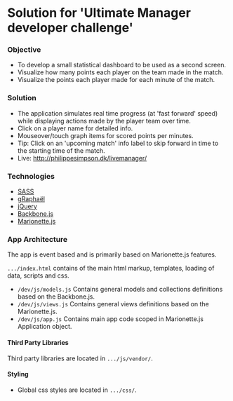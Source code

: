 Solution for 'Ultimate Manager developer challenge'
================

### Objective

* To develop a small statistical dashboard to be used as a second screen.
* Visualize how many points each player on the team made in the match.
* Visualize the points each player made for each minute of the match.


### Solution

* The application simulates real time progress (at 'fast forward' speed) while displaying actions made by the player team over time.
* Click on a player name for detailed info.
* Mouseover/touch graph items for scored points per minutes.
* Tip: Click on an 'upcoming match' info label to skip forward in time to the starting time of the match.
* Live: http://philippesimpson.dk/livemanager/


### Technologies

* [SASS](http://sass-lang.com/)
* [gRaphaël](http://g.raphaeljs.com/)
* [jQuery](http://jquery.com/)
* [Backbone.js](http://backbonejs.org/)
* [Marionette.js](http://marionettejs.com/)


### App Architecture

The app is event based and is primarily based on Marionette.js features.

`.../index.html` contains of the main html markup, templates, loading of data, scripts and css.

* `/dev/js/models.js` Contains general models and collections definitions based on the Backbone.js.
* `/dev/js/views.js` Contains general views definitions based on the Marionette.js.
* `/dev/js/app.js` Contains main app code scoped in Marionette.js Application object.


#### Third Party Libraries

Third party libraries are located in `.../js/vendor/`.


#### Styling

* Global css styles are located in `.../css/`.

